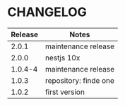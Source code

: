 # CHANGELOG

| Release | Notes                 |
| ------- | --------------------- |
| 2.0.1   | maintenance release   |
| 2.0.0   | nestjs 10x            |
| 1.0.4-4 | maintenance release   |
| 1.0.3   | repository: finde one |
| 1.0.2   | first version         |

